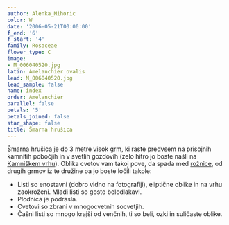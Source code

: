 ```yaml
---
author: Alenka_Mihoric
color: W
date: '2006-05-21T00:00:00'
f_end: '6'
f_start: '4'
family: Rosaceae
flower_type: C
image:
- M_006040520.jpg
latin: Amelanchier ovalis
lead: M_006040520.jpg
lead_sample: false
name: index
order: Amelanchier
parallel: false
petals: '5'
petals_joined: false
star_shape: false
title: Šmarna hrušica
---
```

Šmarna hrušica je do 3 metre visok grm, ki raste predvsem na prisojnih kamnitih pobočjih in v svetlih gozdovih (zelo hitro jo boste našli na [Kamniškem vrhu](../../../Izleti/KamniskiVrh)). Oblika cvetov vam takoj pove, da spada med [rožnice](../l_rosaceae.htm), od drugih grmov iz te družine pa jo boste ločili takole:

-   Listi so enostavni (dobro vidno na fotografiji), eliptične oblike in na vrhu zaokroženi. Mladi listi so gosto belodlakavi.
-   Plodnica je podrasla.
-   Cvetovi so zbrani v mnogocvetnih socvetjih.
-   Čašni listi so mnogo krajši od venčnih, ti so beli, ozki in suličaste oblike.
